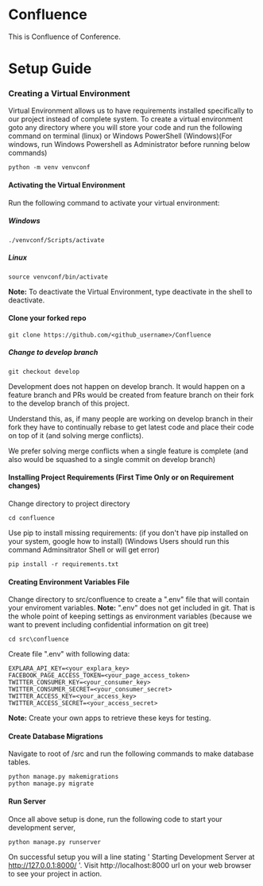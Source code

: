 # Confluence
This is Confluence of Conference.

# Setup Guide

### Creating a Virtual Environment
Virtual Environment allows us to have requirements installed specifically to our project instead of complete system. To create a virtual environment goto any directory where you will store your code and run the following command on terminal (linux) or Windows PowerShell (Windows)(For windows, run Windows Powershell as Administrator before running below commands)
```
python -m venv venvconf
```
#### Activating the Virtual Environment
Run the following command to activate your virtual environment:
##### Windows
```
./venvconf/Scripts/activate
```
##### Linux
```
source venvconf/bin/activate
```
**Note:** To deactivate the Virtual Environment, type deactivate in the shell to deactivate.
#### Clone your forked repo
```
git clone https://github.com/<github_username>/Confluence
```
##### Change to develop branch
```
git checkout develop
```
Development does not happen on develop branch. It would happen on a feature branch and PRs would be created from feature branch on their fork to the develop branch of this project.

Understand this, as, if many people are working on develop branch in their fork they have to continually rebase to get latest code and place their code on top of it (and solving merge conflicts).

We prefer solving merge conflicts when a single feature is complete (and also would be squashed to a single commit on develop branch)

#### Installing Project Requirements (First Time Only or on Requirement changes)
Change directory to project directory 
```
cd confluence
```
Use pip to install  missing requirements: (if you don't have pip installed on your system, google how to install) (Windows Users should run this command Adminsitrator Shell or will get error)
```
pip install -r requirements.txt
```
#### Creating Environment Variables File
Change directory to src/confluence to create a ".env" file that will contain your enviroment variables.
**Note:** ".env" does not get included in git. That is the whole point of keeping settings as environment variables (because we want to prevent including confidential information on git tree)
```
cd src\confluence
```
Create file ".env" with following data:
```
EXPLARA_API_KEY=<your_explara_key>
FACEBOOK_PAGE_ACCESS_TOKEN=<your_page_access_token>
TWITTER_CONSUMER_KEY=<your_consumer_key>
TWITTER_CONSUMER_SECRET=<your_consumer_secret>
TWITTER_ACCESS_KEY=<your_access_key>
TWITTER_ACCESS_SECRET=<your_access_secret>
```
**Note:** Create your own apps to retrieve these keys for testing.

#### Create Database Migrations

Navigate to root of /src and run the following commands to make database tables.
```
python manage.py makemigrations
python manage.py migrate
```

#### Run Server 
Once all above setup is done, run the following code to start your development server,
```
python manage.py runserver
```

On successful setup you will a line stating ' Starting Development Server at http://127.0.0.1:8000/ '. Visit http://localhost:8000 url on your web browser to see your project in action.